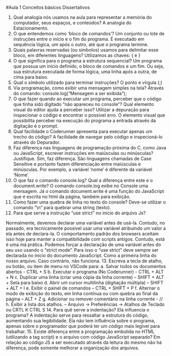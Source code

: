 #Aula 1
Conceitos básicos
Dissertativos
1.	Qual analogia nós usamos na aula para representar a memória do computador, seus espaços, e conteúdos?
A analogia do Estacionamento.
2.	O que entendemos como ‘bloco de comandos’?
Um conjunto ou lote de instruções entre o início e o fim do programa. É executado em sequência lógica, um após o outro, até que o programa termine.
3.	Quais palavras reservadas (ou símbolos) usamos para delimitar esse bloco, em diferentes linguagens?
Utilizamos as chaves: { e }
4.	O que significa para o programa a estrutura sequencial?
Um programa que possua um início definido, o bloco de comandos e um fim. 
Ou seja, sua estrutura executada de forma lógica, uma linha após a outra, de cima para baixo.
5.	Qual o símbolo utilizado para terminar instruções?
O ponto e vírgula (;)
6.	Via programação, como exibir uma mensagem simples na tela?
Através do comando: console.log(“Mensagem a ser exibida”);
7.	O que fazer quando ao executar um programa, perceber que o código que tinha sido digitado “não apareceu no console”? Qual elemento visual do editor ajuda a perceber isso?
Utilizar a depuração para inspecionar o código e encontrar o possível erro. O elemento visual que possibilita perceber na execução do programa a entrada através da digitação é o prompt.
8.	Qual facilidade o Coderunner apresenta para executar apenas um trecho do código?
A facilidade de navegar pelo código e inspecioná-lo através do Depurador.
9.	Faz diferença nas linguagens de programação próxima do C, como Java ou JavaScript, escrever instruções em maiúsculas ou minúsculas? Justifique.
Sim, faz diferença. São linguagens chamadas de Case Sensitive e portanto fazem diferenciação entre maiúsculas e minúsculas. Por exemplo, a variável ‘nome’ é diferente da variável ‘Nome’.
10.	O que faz o comando console.log? Qual a diferença entre este e o document.write?
O comando console.log exibe no Console uma mensagem. Já o comando document.write é uma função do JavaScript que é escrita no html da página, também para exibição.
11.	Como fazer uma quebra de linha no texto do console?
Deve-se utilizar o comando “\n” para quebrar uma string (texto).
12.	Para que serve a instrução “use strict” no início do arquivo Js?

Normalmente, devemos declarar uma variável antes de usá-la. Contudo, no passado, era tecnicamente possível usar uma variável atribuindo um valor a ela antes de declara-la. O comportamento padrão dos browsers aceitam isso hoje para manter a compatibilidade com scripts antigos. Contudo, está é uma má prática. Podemos forçar a declaração de uma variável antes do seu uso usando o “strict mode”. Para isso o “use strict” deve sempre ser declarada no início do documento JavaScript. Como a primeira linha do nosso arquivo. Caso contrário, não funciona.
13.	Escreva a tecla de atalho, ou botão, ou item de menu no VSCode para:
a.	Salvar todos os documentos abertos - CTRL + S
b.	Executar o programa (No Coderunner) - CTRL + ALT + N
c.	Duplicar uma linha (criar uma cópia da linha corrente) – SHIFT + ALT + Seta para baixo
d.	Abrir um cursor multilinha (digitação múltipla) – SHIFT + ALT + I
e.	Exibir o painel de comandos – CTRL + SHIFT + P
f.	Alternar o modo de exibição do texto, em linha contínua ou com quebra ao final da página – ALT + Z
g.	Adicionar ou remover comentário na linha corrente -  //
h.	Exibir a lista dos atalhos. – Arquivo -> Preferências -> Atalhos de Teclado ou CRTL K CTRL S
14.	Para quê serve a indentação? Ela influencia o programa? 
A indentação serve para ressaltar a estrutura do código, aumentando sua legibilidade.
Ela não tem influência sobre o programa, apenas sobre o programador que poderá ter um código mais legível para trabalhar.
15.	Existe diferença entre a programação embutida no HTML (utilizando a tag script) e o arquivo com código JavaScript separado?
Em relação ao código JS a ser executado através da leitura do mesmo não há diferença, pode somente melhorar a organização dos arquivos.
